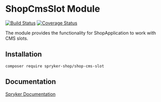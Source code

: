# ShopCmsSlot Module
[![Build Status](https://travis-ci.org/spryker-shop/shop-cms-slot.svg)](https://travis-ci.org/spryker-shop/shop-cms-slot)
[![Coverage Status](https://coveralls.io/repos/github/spryker-shop/shop-cms-slot/badge.svg)](https://coveralls.io/github/spryker-shop/shop-cms-slot)

The module provides the functionality for ShopApplication to work with CMS slots.

## Installation

```
composer require spryker-shop/shop-cms-slot
```

## Documentation

[Spryker Documentation](https://academy.spryker.com/developing_with_spryker/module_guide/modules.html)
